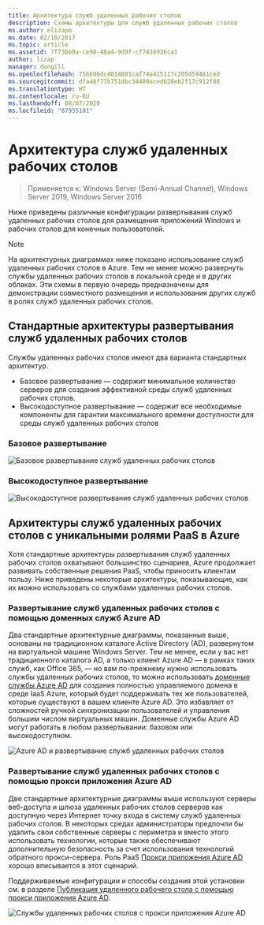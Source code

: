 ```yaml
---
title: Архитектура служб удаленных рабочих столов
description: Схемы архитектуры для служб удаленных рабочих столов
ms.author: elizapo
ms.date: 02/10/2017
ms.topic: article
ms.assetid: 7f73bb0a-ce98-48a4-9d9f-cf7438936ca1
author: lizap
manager: dongill
ms.openlocfilehash: 756696dc4014801caf74a415117c205d59481ced
ms.sourcegitcommit: dfa48f77b751dbc34409aced628eb2f17c912f08
ms.translationtype: HT
ms.contentlocale: ru-RU
ms.lasthandoff: 08/07/2020
ms.locfileid: "87955101"
---
```

# <a name="remote-desktop-services-architecture"></a>Архитектура служб удаленных рабочих столов

>Применяется к: Windows Server (Semi-Annual Channel), Windows Server 2019, Windows Server 2016

Ниже приведены различные конфигурации развертывания служб удаленных рабочих столов для размещения приложений Windows и рабочих столов для конечных пользователей.

>[!NOTE]
> На архитектурных диаграммах ниже показано использование служб удаленных рабочих столов в Azure. Тем не менее можно развернуть службы удаленных рабочих столов в локальной среде и в других облаках. Эти схемы в первую очередь предназначены для демонстрации совместного размещения и использования других служб в ролях служб удаленных рабочих столов.

## <a name="standard-rds-deployment-architectures"></a>Стандартные архитектуры развертывания служб удаленных рабочих столов

Службы удаленных рабочих столов имеют два варианта стандартных архитектур.
-    Базовое развертывание — содержит минимальное количество серверов для создания эффективной среды служб удаленных рабочих столов.
-    Высокодоступное развертывание — содержит все необходимые компоненты для гарантии максимального времени доступности для среды служб удаленных рабочих столов

### <a name="basic-deployment"></a>Базовое развертывание

![Базовое развертывание служб удаленных рабочих столов](./media/basic-rds.png)

### <a name="highly-available-deployment"></a>Высокодоступное развертывание

![Высокодоступное развертывание служб удаленных рабочих столов](./media/ha-rds.png)

## <a name="rds-architectures-with-unique-azure-paas-roles"></a>Архитектуры служб удаленных рабочих столов с уникальными ролями PaaS в Azure

Хотя стандартные архитектуры развертывания служб удаленных рабочих столов охватывают большинство сценариев, Azure продолжает развивать собственные решения PaaS, чтобы приносить клиентам пользу. Ниже приведены некоторые архитектуры, показывающие, как их можно использовать со службами удаленных рабочих столов.

### <a name="rds-deployment-with-azure-ad-domain-services"></a>Развертывание служб удаленных рабочих столов с помощью доменных служб Azure AD

Два стандартные архитектурные диаграммы, показанные выше, основаны на традиционном каталоге Active Directory (AD), развернутом на виртуальной машине Windows Server. Тем не менее, если у вас нет традиционного каталога AD, а только клиент Azure AD — в рамках таких служб, как Office 365, — но вам по-прежнему нужно использовать службы удаленных рабочих столов, то можно использовать [доменные службы Azure AD](/azure/active-directory-domain-services/active-directory-ds-overview) для создания полностью управляемого домена в среде IaaS Azure, который будет поддерживать тех же пользователей, которые существуют в вашем клиенте Azure AD. Это избавляет от сложностей ручной синхронизации пользователей и управления большим числом виртуальных машин. Доменные службы Azure AD могут работать в любом развертывании: базовом или высокодоступном.

![Azure AD и развертывание служб удаленных рабочих столов](./media/aadds-rds.png)

### <a name="rds-deployment-with-azure-ad-application-proxy"></a>Развертывание служб удаленных рабочих столов с помощью прокси приложения Azure AD

Две стандартные архитектурные диаграммы выше используют серверы веб-доступа и шлюза удаленных рабочих столов серверов как доступную через Интернет точку входа в систему служб удаленных рабочих столов. В некоторых средах администраторы предпочли бы удалить свои собственные серверы с периметра и вместо этого использовать технологии, которые также обеспечивают дополнительную безопасность за счет использования технологий обратного прокси-сервера. Роль PaaS [Прокси приложения Azure AD](/azure/active-directory/active-directory-application-proxy-get-started) хорошо вписывается в этот сценарий.

Поддерживаемые конфигурации и способы создания этой установки см. в разделе [Публикация удаленного рабочего стола с помощью прокси приложения Azure AD](/azure/active-directory/application-proxy-publish-remote-desktop).

![Службы удаленных рабочих столов с прокси приложения Azure AD](./media/aadappproxy-rds.png)
